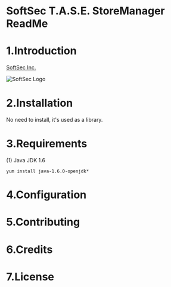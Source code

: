 SoftSec T.A.S.E. StoreManager ReadMe
===

# 1.Introduction
[SoftSec Inc.](http://www.softsec.com.cn)

![SoftSec Logo](http://www.softsec.com.cn/images/logo2.png)

# 2.Installation

No need to install, it's used as a library.

# 3.Requirements
(1) Java JDK 1.6

```yum install java-1.6.0-openjdk*```

# 4.Configuration

# 5.Contributing

# 6.Credits

# 7.License